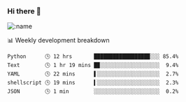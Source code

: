### Hi there 👋

<!--
**lv2020/lv2020** is a ✨ _special_ ✨ repository because its `README.md` (this file) appears on your GitHub profile.

Here are some ideas to get you started:

- 🔭 I’m currently working on ...
- 🌱 I’m currently learning ...
- 👯 I’m looking to collaborate on ...
- 🤔 I’m looking for help with ...
- 💬 Ask me about ...
- 📫 How to reach me: ...
- 😄 Pronouns: ...
- ⚡ Fun fact: ...
-->
![:name](https://count.getloli.com/get/@:lv2020)
 <!-- waka-box start -->
📊 Weekly development breakdown
```text
Python      🕓 12 hrs       █████████████████▉░░░ 85.4%
Text        🕓 1 hr 19 mins █▉░░░░░░░░░░░░░░░░░░░  9.4%
YAML        🕓 22 mins      ▌░░░░░░░░░░░░░░░░░░░░  2.7%
shellscript 🕓 19 mins      ▍░░░░░░░░░░░░░░░░░░░░  2.3%
JSON        🕓 1 min        ░░░░░░░░░░░░░░░░░░░░░  0.2%
```
<!-- Powered by https://github.com/YouEclipse/waka-box-go . -->
<!-- waka-box end -->
